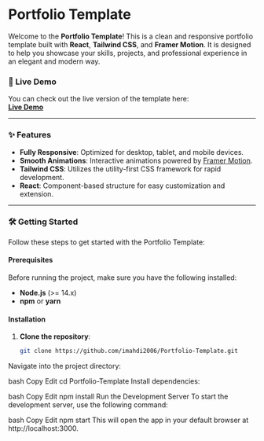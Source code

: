 # Portfolio Template

Welcome to the **Portfolio Template**! This is a clean and responsive portfolio template built with **React**, **Tailwind CSS**, and **Framer Motion**. It is designed to help you showcase your skills, projects, and professional experience in an elegant and modern way.

### 🚀 Live Demo

You can check out the live version of the template here:  
[**Live Demo**](https://porofile-template.netlify.app)

---

### ✨ Features

- **Fully Responsive**: Optimized for desktop, tablet, and mobile devices.
- **Smooth Animations**: Interactive animations powered by [Framer Motion](https://www.framer.com/motion/).
- **Tailwind CSS**: Utilizes the utility-first CSS framework for rapid development.
- **React**: Component-based structure for easy customization and extension.

---

### 🛠️ Getting Started

Follow these steps to get started with the Portfolio Template:

#### Prerequisites

Before running the project, make sure you have the following installed:

- **Node.js** (>= 14.x)
- **npm** or **yarn**

#### Installation

1. **Clone the repository**:

   ```bash
   git clone https://github.com/imahdi2006/Portfolio-Template.git
Navigate into the project directory:

bash
Copy
Edit
cd Portfolio-Template
Install dependencies:

bash
Copy
Edit
npm install
Run the Development Server
To start the development server, use the following command:

bash
Copy
Edit
npm start
This will open the app in your default browser at http://localhost:3000.


